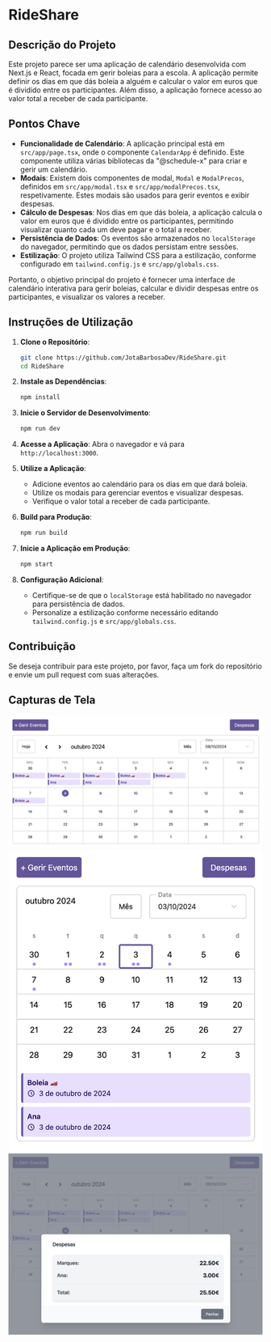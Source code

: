 # RideShare

## Descrição do Projeto

Este projeto parece ser uma aplicação de calendário desenvolvida com Next.js e React, focada em gerir boleias para a escola. A aplicação permite definir os dias em que dás boleia a alguém e calcular o valor em euros que é dividido entre os participantes. Além disso, a aplicação fornece acesso ao valor total a receber de cada participante.

## Pontos Chave

- **Funcionalidade de Calendário**: A aplicação principal está em `src/app/page.tsx`, onde o componente `CalendarApp` é definido. Este componente utiliza várias bibliotecas da "@schedule-x" para criar e gerir um calendário.
- **Modais**: Existem dois componentes de modal, `Modal` e `ModalPrecos`, definidos em `src/app/modal.tsx` e `src/app/modalPrecos.tsx`, respetivamente. Estes modais são usados para gerir eventos e exibir despesas.
- **Cálculo de Despesas**: Nos dias em que dás boleia, a aplicação calcula o valor em euros que é dividido entre os participantes, permitindo visualizar quanto cada um deve pagar e o total a receber.
- **Persistência de Dados**: Os eventos são armazenados no `localStorage` do navegador, permitindo que os dados persistam entre sessões.
- **Estilização**: O projeto utiliza Tailwind CSS para a estilização, conforme configurado em `tailwind.config.js` e `src/app/globals.css`.

Portanto, o objetivo principal do projeto é fornecer uma interface de calendário interativa para gerir boleias, calcular e dividir despesas entre os participantes, e visualizar os valores a receber.

## Instruções de Utilização

1. **Clone o Repositório**:
    ```bash
    git clone https://github.com/JotaBarbosaDev/RideShare.git
    cd RideShare
    ```

2. **Instale as Dependências**:
    ```bash
    npm install
    ```

3. **Inicie o Servidor de Desenvolvimento**:
    ```bash
    npm run dev
    ```

4. **Acesse a Aplicação**:
    Abra o navegador e vá para `http://localhost:3000`.

5. **Utilize a Aplicação**:
    - Adicione eventos ao calendário para os dias em que dará boleia.
    - Utilize os modais para gerenciar eventos e visualizar despesas.
    - Verifique o valor total a receber de cada participante.

6. **Build para Produção**:
    ```bash
    npm run build
    ```

7. **Inicie a Aplicação em Produção**:
    ```bash
    npm start
    ```

8. **Configuração Adicional**:
    - Certifique-se de que o `localStorage` está habilitado no navegador para persistência de dados.
    - Personalize a estilização conforme necessário editando `tailwind.config.js` e `src/app/globals.css`.

## Contribuição

Se deseja contribuir para este projeto, por favor, faça um fork do repositório e envie um pull request com suas alterações.

## Capturas de Tela

![Screenshot 1](print1.png)
![Screenshot 2](print2.png)
![Screenshot 2](print3.png)
